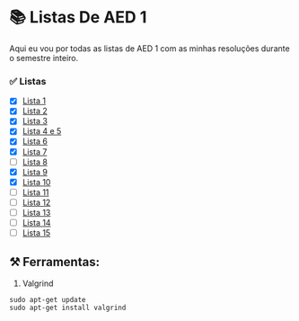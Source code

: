# 📚 Listas De AED 1

Aqui eu vou por todas as listas de AED 1 com as minhas resoluções durante o semestre inteiro.

### ✅ Listas

- [x] [Lista 1](https://github.com/Diaszano/AED_I/tree/master/Lista_1)
- [x] [Lista 2](https://github.com/Diaszano/AED_I/tree/master/Lista_2)
- [x] [Lista 3](https://github.com/Diaszano/AED_I/tree/master/Lista_3)
- [x] [Lista 4 e 5](https://github.com/Diaszano/AED_I/tree/master/Lista_4_e_5)
- [x] [Lista 6](https://github.com/Diaszano/AED_I/tree/master/Lista_6)
- [x] [Lista 7](https://github.com/Diaszano/AED_I/tree/master/Lista_7)
- [ ] [Lista 8](https://github.com/Diaszano/AED_I/tree/master/Lista_8)
- [x] [Lista 9](https://github.com/Diaszano/AED_I/tree/master/Lista_9)
- [x] [Lista 10](https://github.com/Diaszano/AED_I/tree/master/Lista_10)
- [ ] [Lista 11](https://github.com/Diaszano/AED_I/tree/master/Lista_11)
- [ ] [Lista 12](https://github.com/Diaszano/AED_I/tree/master/Lista_12)
- [ ] [Lista 13](https://github.com/Diaszano/AED_I/tree/master/Lista_13)
- [ ] [Lista 14](https://github.com/Diaszano/AED_I/tree/master/Lista_14)
- [ ] [Lista 15](https://github.com/Diaszano/AED_I/tree/master/Lista_15)

## ⚒️ Ferramentas:

1. Valgrind

```Shell
sudo apt-get update
sudo apt-get install valgrind
```
